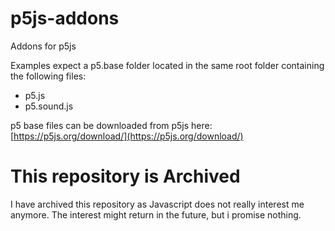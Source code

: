 # p5js-addons
Addons for p5js

Examples expect a p5.base folder located in the same root folder containing the following files:
* p5.js
* p5.sound.js

p5 base files can be downloaded from p5js here: [https://p5js.org/download/](https://p5js.org/download/)


# This repository is Archived

I have archived this repository as Javascript does not really interest me anymore. The interest might return in the future, but i promise nothing.